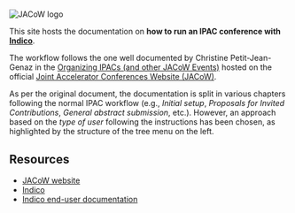 # 

![JACoW logo](https://www.jacow.org/pub/images/header.png)

This site hosts the documentation on **how to run an IPAC conference 
with [Indico](https://getindico.io)**.

The workflow follows the one well documented by Christine Petit-Jean-Genaz 
in the [Organizing IPACs (and other JACoW Events)](https://www.jacow.org/Editors/RunningJACoWConference) 
hosted on the official [Joint Accelerator Conferences Website (JACoW)](https://www.JACoW.org).

As per the original document, the documentation is split in various chapters following 
the normal IPAC workflow (e.g., *Initial setup*, *Proposals for Invited Contributions*, *General abstract submission*, etc.).
However, an approach based on the *type of user* following the instructions has been chosen, as highlighted by the structure of the tree menu on the left.


## Resources

- [JACoW website](https://www.JACoW.org)
- [Indico](https://getindico.io)
- [Indico end-user documentation](https://learn.getindico.io/)
